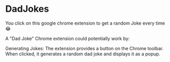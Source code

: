 # DadJokes
You click on this google chrome extension to get a random Joke every time 😂

A "Dad Joke" Chrome extension could potentially work by:

Generating Jokes: The extension provides a button on the Chrome toolbar. 
When clicked, it generates a random dad joke and displays it as a popup.
